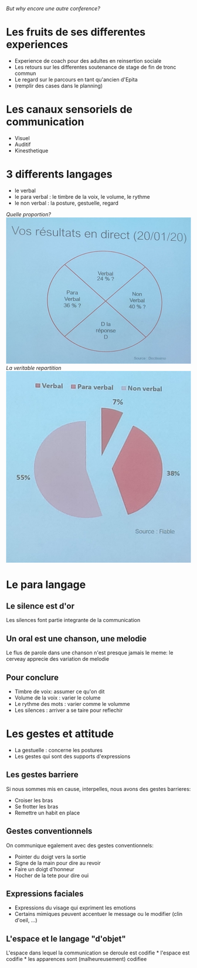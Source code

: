 *But why encore une autre conference?*

# Les fruits de ses differentes experiences
* Experience de coach pour des adultes en reinsertion sociale
* Les retours sur les differentes soutenance de stage de fin de tronc commun
* Le regard sur le parcours en tant qu'ancien d'Epita
* (remplir des cases dans le planning)

# Les canaux sensoriels de communication
* Visuel
* Auditif
* Kinesthetique

# 3 differents langages
* le verbal
* le para verbal : le timbre de la voix, le volume, le rythme
* le non verbal : la posture, gestuelle, regard

*Quelle proportion?*
![Sondage](sondage.jpg)
*La veritable repartition*
![Vraie repartition](vrai.jpg)

# Le para langage
## Le silence est d'or
Les silences font partie integrante de la communication

## Un oral est une chanson, une melodie
Le flus de parole dans une chanson n'est presque jamais le meme: le cerveay apprecie des variation de melodie

## Pour conclure
* Timbre de voix: assumer ce qu'on dit
* Volume de la voix : varier le colume
* Le rythme des mots : varier comme le volumme
* Les silences : arriver a se taire pour reflechir

# Les gestes et attitude
* La gestuelle : concerne les postures
* Les gestes qui sont des supports d'expressions

## Les gestes barriere
Si nous sommes mis en cause, interpelles, nous avons des gestes barrieres:
* Croiser les bras
* Se frotter les bras
* Remettre un habit en place

## Gestes conventionnels
On communique egalement avec des gestes conventionnels:
* Pointer du doigt vers la sortie
* Signe de la main pour dire au revoir
* Faire un doigt d'honneur
* Hocher de la tete pour dire oui

## Expressions faciales
* Expressions du visage qui expriment les emotions
* Certains mimiques peuvent accentuer le message ou le modifier (clin d'oeil, ...)

## L'espace et le langage "d'objet"
L'espace dans lequel la communication se deroule est codifie
    * l'espace est codifie
    * les apparences sont (malheureusement) codifiee
